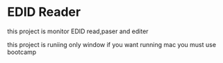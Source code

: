 # EDID Reader
this project is monitor EDID read,paser and editer

this project is runiing only window if you want running mac you must use bootcamp

